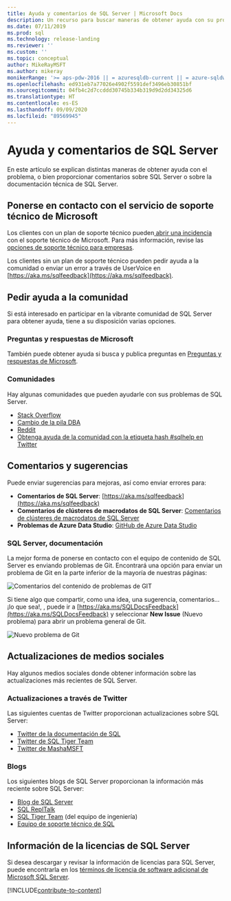 ```yaml
---
title: Ayuda y comentarios de SQL Server | Microsoft Docs
description: Un recurso para buscar maneras de obtener ayuda con su problema o enviar comentarios sobre el producto de SQL Server o la documentación técnica de SQL Server.
ms.date: 07/11/2019
ms.prod: sql
ms.technology: release-landing
ms.reviewer: ''
ms.custom: ''
ms.topic: conceptual
author: MikeRayMSFT
ms.author: mikeray
monikerRange: '>= aps-pdw-2016 || = azuresqldb-current || = azure-sqldw-latest || >= sql-server-2016 || >= sql-server-linux-2017 || = sqlallproducts-allversions'
ms.openlocfilehash: ed931eb7a77026e4902f5591def3496eb30851bf
ms.sourcegitcommit: 04fb4c2d7ccddd30745b334b319d9d2dd34325d6
ms.translationtype: HT
ms.contentlocale: es-ES
ms.lasthandoff: 09/09/2020
ms.locfileid: "89569945"
---
```

# <a name="sql-server-help-and-feedback"></a>Ayuda y comentarios de SQL Server

En este artículo se explican distintas maneras de obtener ayuda con el problema, o bien proporcionar comentarios sobre SQL Server o sobre la documentación técnica de SQL Server. 

## <a name="contact-microsoft-support"></a>Ponerse en contacto con el servicio de soporte técnico de Microsoft

Los clientes con un plan de soporte técnico pueden[ abrir una incidencia](https://support.microsoft.com/hub/4343728/support-for-business) con el soporte técnico de Microsoft.  Para más información, revise las [opciones de soporte técnico para empresas](https://support.microsoft.com/help/4341255/support-for-business). 

Los clientes sin un plan de soporte técnico pueden pedir ayuda a la comunidad o enviar un error a través de UserVoice en [https://aka.ms/sqlfeedback](https://aka.ms/sqlfeedback).

## <a name="ask-community-for-help"></a>Pedir ayuda a la comunidad

Si está interesado en participar en la vibrante comunidad de SQL Server para obtener ayuda, tiene a su disposición varias opciones.

### <a name="microsoft-q--a"></a>Preguntas y respuestas de Microsoft

También puede obtener ayuda si busca y publica preguntas en [Preguntas y respuestas de Microsoft](https://docs.microsoft.com/answers/products/sql-server).

### <a name="communities"></a>Comunidades

Hay algunas comunidades que pueden ayudarle con sus problemas de SQL Server. 

- [Stack Overflow](https://stackoverflow.com/questions/tagged/sql-server)
- [Cambio de la pila DBA](https://dba.stackexchange.com/questions/tagged/sql-server)
- [Reddit](https://www.reddit.com/r/SQLServer/)
- [Obtenga ayuda de la comunidad con la etiqueta hash #sqlhelp en Twitter](https://twitter.com/hashtag/sqlhelp?src=hash) 
 
## <a name="feedback-suggestions"></a>Comentarios y sugerencias

Puede enviar sugerencias para mejoras, así como enviar errores para:

- **Comentarios de SQL Server**: [https://aka.ms/sqlfeedback](https://aka.ms/sqlfeedback)
- **Comentarios de clústeres de macrodatos de SQL Server**: [Comentarios de clústeres de macrodatos de SQL Server](https://aka.ms/sql-server-bdc-feedback)
- **Problemas de Azure Data Studio**: [GitHub de Azure Data Studio](https://github.com/microsoft/azuredatastudio/issues)
 

###  <a name="sql-server-documentation"></a>SQL Server, documentación

La mejor forma de ponerse en contacto con el equipo de contenido de SQL Server es enviando problemas de Git. Encontrará una opción para enviar un problema de Git en la parte inferior de la mayoría de nuestras páginas: 

![Comentarios del contenido de problemas de GIT](media/sql-server-get-help/git-issues.png)

Si tiene algo que compartir, como una idea, una sugerencia, comentarios... ¡lo que sea!, , puede ir a [https://aka.ms/SQLDocsFeedback](https://aka.ms/SQLDocsFeedback) y seleccionar **New Issue** (Nuevo problema) para abrir un problema general de Git. 

![Nuevo problema de Git](media/sql-server-get-help/new-git-issue.png)

## <a name="social-media-updates"></a>Actualizaciones de medios sociales

Hay algunos medios sociales donde obtener información sobre las actualizaciones más recientes de SQL Server. 

### <a name="updates-via-twitter"></a>Actualizaciones a través de Twitter

Las siguientes cuentas de Twitter proporcionan actualizaciones sobre SQL Server: 

- [Twitter de la documentación de SQL](https://twitter.com/sqldocs)
- [Twitter de SQL Tiger Team](https://twitter.com/mssqltiger)
- [Twitter de MashaMSFT](https://twitter.com/mashamsft)
 
### <a name="blogs"></a>Blogs

Los siguientes blogs de SQL Server proporcionan la información más reciente sobre SQL Server: 

- [Blog de SQL Server](https://cloudblogs.microsoft.com/sqlserver/)
- [SQL ReplTalk](https://blogs.msdn.microsoft.com/repltalk/)
- [SQL Tiger Team](https://blogs.msdn.microsoft.com/sql_server_team/) (del equipo de ingeniería)
- [Equipo de soporte técnico de SQL](https://techcommunity.microsoft.com/t5/SQL-Server-Support/bg-p/SQLServerSupport/)


## <a name="sql-server-license-information"></a>Información de la licencias de SQL Server

Si desea descargar y revisar la información de licencias para SQL Server, puede encontrarla en los [términos de licencia de software adicional de Microsoft SQL Server](https://www.microsoft.com/download/details.aspx?id=39299). 


[!INCLUDE[contribute-to-content](../includes/paragraph-content/contribute-to-content.md)]


